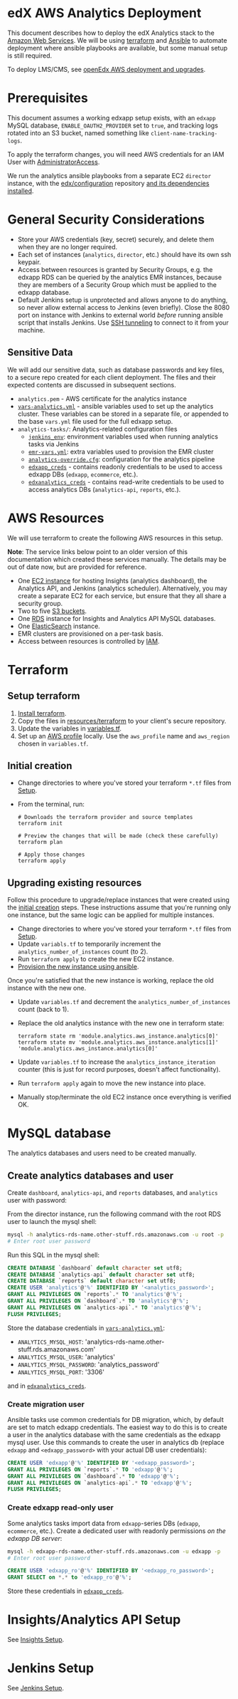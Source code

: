 edX AWS Analytics Deployment
============================

This document describes how to deploy the edX Analytics stack to the [Amazon Web Services].
We will be using [terraform] and [Ansible] to automate deployment where ansible playbooks are available, but some manual
setup is still required.

To deploy LMS/CMS, see [openEdx AWS deployment and upgrades](../aws-openedx/aws-deployment.md).

Prerequisites
=============

This document assumes a working edxapp setup exists, with an `edxapp` MySQL database, `ENABLE_OAUTH2_PROVIDER` set to
`true`, and tracking logs rotated into an S3 bucket, named something like `client-name-tracking-logs`.

To apply the terraform changes, you will need AWS credentials for an IAM User with [AdministratorAccess].

We run the analytics ansible playbooks from a separate EC2 `director` instance, with the
[edx/configuration] repository [and its dependencies installed](#director-ec2).

General Security Considerations
===============================

* Store your AWS credentials (key, secret) securely, and delete them when they are no longer required.
* Each set of instances (`analytics`, `director`, etc.) should have its own ssh keypair.
* Access between resources is granted by Security Groups, e.g. the edxapp RDS can be queried by the analytics
  EMR instances, because they are members of a Security Group which must be applied to the edxapp database.
* Default Jenkins setup is unprotected and allows anyone to do anything, so never allow external access to Jenkins (even
  briefly).  Close the 8080 port on instance with Jenkins to external world *before* running ansible script that
  installs Jenkins. Use [SSH tunneling](jenkins.md#ssh-tunneling-to-jenkins) to connect to it from your machine.

Sensitive Data
--------------

We will add our sensitive data, such as database passwords and key files, to a secure repo created for each client
deployment.  The files and their expected contents are discussed in subsequent sections.

* `analytics.pem` - AWS certificate for the analytics instance
* [`vars-analytics.yml`](resources/vars-analytics.yml) - ansible variables used to set up the analytics cluster.
  These variables can be stored in a separate file, or appended to the base `vars.yml` file used for the full edxapp
  setup.
* `analytics-tasks/`: Analytics-related configuration files
  * [`jenkins_env`](resources/jenkins_env): environment variables used when running analytics tasks via Jenkins
  * [`emr-vars.yml`](resources/emr-vars.yml): extra variables used to provision the EMR cluster
  * [`analytics-override.cfg`](resources/analytics-override.cfg): configuration for the analytics pipeline
  * [`edxapp_creds`](resources/creds_example) - contains readonly credentials to be used to access edxapp DBs (`edxapp`,
    `ecommerce`, etc.).
  * [`edxanalytics_creds`](resources/creds_example) - contains read-write credentials to be used to access analytics DBs
    (`analytics-api`, `reports`, etc.).

AWS Resources
=============

We will use terraform to create the following AWS resources in this setup.

**Note**: The service links below point to an older version of this documentation which created these services
manually. The details may be out of date now, but are provided for reference.

* One [EC2 instance] for hosting Insights (analytics dashboard), the Analytics API, and Jenkins (analytics
  scheduler).
  Alternatively, you may create a separate EC2 for each service, but ensure that they all share a security group.
* Two to five [S3 buckets].
* One [RDS] instance for Insights and Analytics API MySQL databases.
* One [ElasticSearch] instance.
* EMR clusters are provisioned on a per-task basis.
* Access between resources is controlled by [IAM].

# Terraform

## Setup terraform

1. [Install terraform](https://learn.hashicorp.com/tutorials/terraform/install-cli).
1. Copy the files in [resources/terraform](resources/terraform/) to your client's secure repository.
1. Update the variables in [variables.tf](resources/terraform/variables.tf).
1. Set up an [AWS profile] locally. Use the `aws_profile` name and `aws_region` chosen in `variables.tf`.

## Initial creation

* Change directories to where you've stored your terraform `*.tf` files from [Setup](#setup-terraform).
* From the terminal, run:

   	```
   	# Downloads the terraform provider and source templates
   	terraform init

   	# Preview the changes that will be made (check these carefully)
   	terraform plan

   	# Apply those changes
	terraform apply
    ```

## Upgrading existing resources

Follow this procedure to upgrade/replace instances that were created using the [initial creation](#initial-creation) steps.
These instructions assume that you're running only one instance, but the same logic can be applied for multiple
instances.

* Change directories to where you've stored your terraform `*.tf` files from [Setup](#setup-terraform).
* Update `variabls.tf` to temporarily increment the `analytics_number_of_instances` count (to 2).
* Run `terraform apply` to create the new EC2 instance.
* [Provision the new instance using ansible](insights.md#run-ansible).

Once you're satisfied that the new instance is working, replace the old instance with the new one.

* Update `variables.tf` and decrement the `analytics_number_of_instances` count (back to 1).
* Replace the old analytics instance with the new one in terraform state:

    ```
    terraform state rm 'module.analytics.aws_instance.analytics[0]'
    terraform state mv 'module.analytics.aws_instance.analytics[1]' 'module.analytics.aws_instance.analytics[0]'
    ```
* Update `variables.tf` to increase the `analytics_instance_iteration` counter (this is just for record purposes, doesn't affect functionality).
* Run `terraform apply` again to move the new instance into place.
* Manually stop/terminate the old EC2 instance once everything is verified OK.

# MySQL database

The analytics databases and users need to be created manually.

## Create analytics databases and user

Create `dashboard`, `analytics-api`, and `reports` databases, and `analytics` user with password:

From the director instance, run the following command with the root RDS user to launch the mysql shell:

```bash
mysql -h analytics-rds-name.other-stuff.rds.amazonaws.com -u root -p
# Enter root user password
```

Run this SQL in the mysql shell:

```sql
CREATE DATABASE `dashboard` default character set utf8;
CREATE DATABASE `analytics-api` default character set utf8;
CREATE DATABASE `reports` default character set utf8;
CREATE USER 'analytics'@'%' IDENTIFIED BY '<analytics_password>';
GRANT ALL PRIVILEGES ON `reports`.* TO 'analytics'@'%';
GRANT ALL PRIVILEGES ON `dashboard`.* TO 'analytics'@'%';
GRANT ALL PRIVILEGES ON `analytics-api`.* TO 'analytics'@'%';
FLUSH PRIVILEGES;
```

Store the database credentials in [`vars-analytics.yml`](resources/vars-analytics.yml):

* `ANALYTICS_MYSQL_HOST`: 'analytics-rds-name.other-stuff.rds.amazonaws.com'
* `ANALYTICS_MYSQL_USER`: 'analytics'
* `ANALYTICS_MYSQL_PASSWORD`: 'analytics_password'
* `ANALYTICS_MYSQL_PORT`: '3306'

and in [`edxanalytics_creds`](resources/creds_example).

### Create migration user

Ansible tasks use common credentials for DB migration, which, by default are set to match edxapp credentials.
The easiest way to do this is to create a user in the analytics database with the same credentials as the edxapp mysql
user.  Use this commands to create the user in analytics db (replace `edxapp` and `<edxapp_password>` with your
actual DB user credentials):

```sql
CREATE USER 'edxapp'@'%' IDENTIFIED BY '<edxapp_password>';
GRANT ALL PRIVILEGES ON `reports`.* TO 'edxapp'@'%';
GRANT ALL PRIVILEGES ON `dashboard`.* TO 'edxapp'@'%';
GRANT ALL PRIVILEGES ON `analytics-api`.* TO 'edxapp'@'%';
FLUSH PRIVILEGES;
```

### Create edxapp read-only user

Some analytics tasks import data from `edxapp`-series DBs (`edxapp`, `ecommerce`, etc.).  Create a dedicated user with
readonly permissions *on the edxapp DB server*:

```bash
mysql -h edxapp-rds-name.other-stuff.rds.amazonaws.com -u edxapp -p
# Enter root user password
```

```sql
CREATE USER 'edxapp_ro'@'%' IDENTIFIED BY '<edxapp_ro_password>';
GRANT SELECT on *.* to 'edxapp_ro'@'%';
```

Store these credentials in [`edxapp_creds`](resources/creds_example).

Insights/Analytics API Setup
============================

See [Insights Setup](insights.md).

Jenkins Setup
=============

See [Jenkins Setup](jenkins.md).


[Amazon Web Services]: https://aws.amazon.com
[terraform]: https://www.terraform.io
[Ansible]: https://www.ansible.com
[AdministratorAccess]: https://docs.aws.amazon.com/IAM/latest/UserGuide/access_policies_job-functions.html#jf_administrator
[edx/configuration]: https://github.com/edx/configuration
[EC2 instance]: https://github.com/open-craft/openedx-deployment/blob/v1.0/docs/analytics/AWS_setup.md#ec2
[S3 buckets]: https://github.com/open-craft/openedx-deployment/blob/v1.0/docs/analytics/AWS_setup.md#s3
[RDS]: https://github.com/open-craft/openedx-deployment/blob/v1.0/docs/analytics/AWS_setup.md#rds
[ElasticSearch]: https://github.com/open-craft/openedx-deployment/blob/v1.0/docs/analytics/AWS_setup.md#elasticsearch
[IAM]: https://github.com/open-craft/openedx-deployment/blob/v1.0/docs/analytics/AWS_setup.md#iam
[AWS profile]: https://docs.aws.amazon.com/cli/latest/userguide/cli-configure-profiles.html
[Director Setup]: https://github.com/open-craft/openedx-deployment/blob/v1.0/docs/shared/director.md
